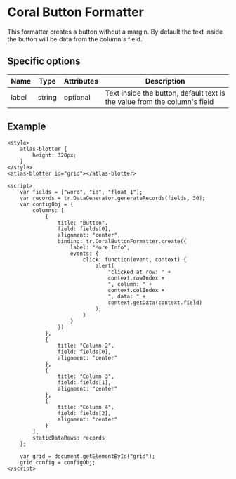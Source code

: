 # Coral Button Formatter

This formatter creates a button without a margin. By default the text inside the button will be data from the column's field.

## Specific options

| Name   | Type   | Attributes | Description                                               |
|------- | ------ | ---------- | --------------------------------------------------------- |
| label  | string | optional   | Text inside the button, default text is the value from the column's field  |

## Example

```live(formatters)
<style>
	atlas-blotter {
		height: 320px;
	}
</style>
<atlas-blotter id="grid"></atlas-blotter>

<script>
	var fields = ["word", "id", "float_1"];
	var records = tr.DataGenerator.generateRecords(fields, 30);
	var configObj = {
		columns: [
			{ 
				title: "Button",
				field: fields[0],
				alignment: "center",
				binding: tr.CoralButtonFormatter.create({
					label: "More Info",
					events: {
						click: function(event, context) {
							alert(
								"clicked at row: " + 
								context.rowIndex + 
								", column: " + 
								context.colIndex + 
								", data: " + 
								context.getData(context.field)
							);
						}
					}
				})
			},
			{ 
				title: "Column 2",
				field: fields[0],
				alignment: "center"
			},
			{ 
				title: "Column 3",
				field: fields[1],
				alignment: "center"
			},
			{ 
				title: "Column 4",
				field: fields[2],
				alignment: "center"
			}
		],
		staticDataRows: records
	};

	var grid = document.getElementById("grid");
	grid.config = configObj;
</script>
```